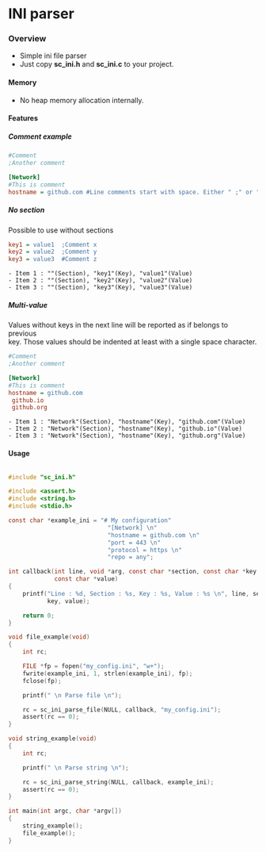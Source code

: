 # INI parser

### Overview 

- Simple ini file parser
- Just copy <b>sc_ini.h</b> and <b>sc_ini.c</b> to your project.

#### Memory

- No heap memory allocation internally.

#### Features

##### Comment example
```ini
#Comment
;Another comment

[Network]
#This is comment
hostname = github.com #Line comments start with space. Either " ;" or " #"  
```
  
    
##### No section  
Possible to use without sections

```ini
key1 = value1  ;Comment x
key2 = value2  ;Comment y
key3 = value3  #Comment z
```
```
- Item 1 : ""(Section), "key1"(Key), "value1"(Value)
- Item 2 : ""(Section), "key2"(Key), "value2"(Value)
- Item 3 : ""(Section), "key3"(Key), "value3"(Value)
```

##### Multi-value
Values without keys in the next line will be reported as if belongs to previous   
key. Those values should be indented at least with a single space character.

```ini
#Comment
;Another comment

[Network]
#This is comment
hostname = github.com
 github.io
 github.org 
```
```
- Item 1 : "Network"(Section), "hostname"(Key), "github.com"(Value)
- Item 2 : "Network"(Section), "hostname"(Key), "github.io"(Value)
- Item 3 : "Network"(Section), "hostname"(Key), "github.org"(Value)
```

#### Usage


```c

#include "sc_ini.h"

#include <assert.h>
#include <string.h>
#include <stdio.h>

const char *example_ini = "# My configuration"
                            "[Network] \n"
                            "hostname = github.com \n"
                            "port = 443 \n"
                            "protocol = https \n"
                            "repo = any";

int callback(int line, void *arg, const char *section, const char *key,
             const char *value)
{
    printf("Line : %d, Section : %s, Key : %s, Value : %s \n", line, section,
           key, value);

    return 0;
}

void file_example(void)
{
    int rc;

    FILE *fp = fopen("my_config.ini", "w+");
    fwrite(example_ini, 1, strlen(example_ini), fp);
    fclose(fp);

    printf(" \n Parse file \n");

    rc = sc_ini_parse_file(NULL, callback, "my_config.ini");
    assert(rc == 0);
}

void string_example(void)
{
    int rc;

    printf(" \n Parse string \n");

    rc = sc_ini_parse_string(NULL, callback, example_ini);
    assert(rc == 0);
}

int main(int argc, char *argv[])
{
    string_example();
    file_example();
}

```